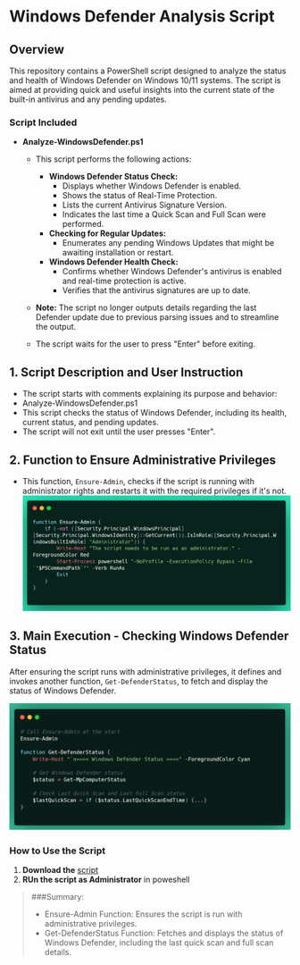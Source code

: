 # Windows Defender Analysis Script

## Overview

This repository contains a PowerShell script designed to analyze the status and health of Windows Defender on Windows 10/11 systems. The script is aimed at providing quick and useful insights into the current state of the built-in antivirus and any pending updates.

### Script Included

- **Analyze-WindowsDefender.ps1**
  - This script performs the following actions:
    - **Windows Defender Status Check:**
      - Displays whether Windows Defender is enabled.
      - Shows the status of Real-Time Protection.
      - Lists the current Antivirus Signature Version.
      - Indicates the last time a Quick Scan and Full Scan were performed.
    - **Checking for Regular Updates:**
      - Enumerates any pending Windows Updates that might be awaiting installation or restart.
    - **Windows Defender Health Check:**
      - Confirms whether Windows Defender's antivirus is enabled and real-time protection is active.
      - Verifies that the antivirus signatures are up to date.

  - **Note:** The script no longer outputs details regarding the last Defender update due to previous parsing issues and to streamline the output.

  - The script waits for the user to press "Enter" before exiting.
## 1. Script Description and User Instruction
  - The script starts with comments explaining its purpose and behavior:
  - Analyze-WindowsDefender.ps1
  - This script checks the status of Windows Defender, including its health, current status, and pending updates.
  - The script will not exit until the user presses "Enter".

## 2. Function to Ensure Administrative Privileges
  - This function, `Ensure-Admin`, checks if the script is running with administrator rights and restarts it with the required privileges if it's not.
  ![alt text](https://github.com/mohammedshahidz/Project-winEvasion-Redteam/blob/main/Resource/FunctionEnsureAdministrativePrivileges.png?raw=true)

## 3. Main Execution - Checking Windows Defender Status

After ensuring the script runs with administrative privileges, it defines and invokes another function, `Get-DefenderStatus`, to fetch and display the status of Windows Defender.

![alt text](https://github.com/mohammedshahidz/Project-winEvasion-Redteam/blob/main/Resource/MainExecutionCheckingWindowsDefenderStatus.png?raw=true)


### How to Use the Script

1. **Download the**  [script](https://github.com/mohammedshahidz/Project-winEvasion-Redteam/blob/main/Project-Files/Analyze-WindowsDefender.ps1)
2. **RUn the script as Administrator** in poweshell


> ###Summary:
> - Ensure-Admin Function: Ensures the script is run with administrative privileges.
> - Get-DefenderStatus Function: Fetches and displays the status of Windows Defender, including the last quick scan and full scan details.